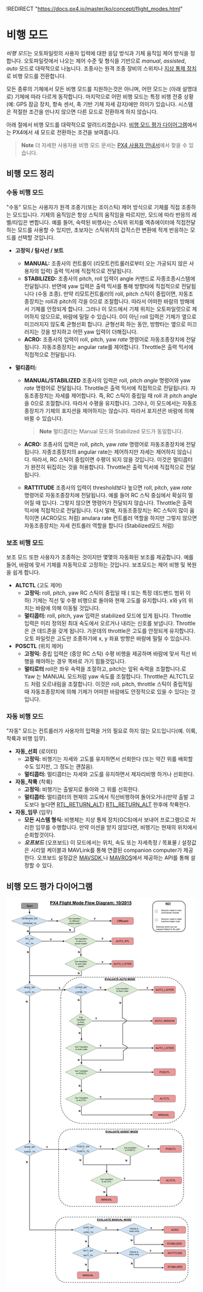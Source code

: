 !REDIRECT "https://docs.px4.io/master/ko/concept/flight_modes.html"

# 비행 모드

*비행 모드*는 오토파일럿의 사용자 입력에 대한 응답 방식과 기체 움직임 제어 방식을 정합니다. 오토파일럿에서 나오는 제어 수준 및 형식을 기반으로 *manual*, *assisted*, *auto* 모드로 대략적으로 나눕니다. 조종사는 원격 조종 장비의 스위치나 [지상 통제 장치](../qgc/README.md)로 비행 모드를 전환합니다.

모든 종류의 기체에서 모든 비행 모드를 지원하는것은 아니며, 어떤 모드는 (아래 설명대로) 기체에 따라 다르게 동작합니다. 마지막으로 어떤 비행 모드는 특정 비행 전중 상황(예: GPS 잠금 장치, 항속 센서, 축 기반 기체 자세 감지)에만 의미가 있습니다. 시스템은 적절한 조건을 만나지 않으면 다른 모드로 전환하게 하지 않습니다.

아래 절에서 비행 모드를 대략적으로 알려드리겠습니다. [비행 모드 평가 다이어그램](#flight-mode-evaluation-diagram)에서는 PX4에서 새 모드로 전환하는 조건을 보여줍니다.

> **Note** 더 자세한 사용자용 비행 모드 문서는 [PX4 사용자 안내서](https://docs.px4.io/master/en/flight_modes/)에서 찾을 수 있습니다.

## 비행 모드 정리

### 수동 비행 모드

"수동" 모드는 사용자가 원격 조종기(또는 조이스틱) 제어 방식으로 기체를 직접 조종하는 모드입니다. 기체의 움직임은 항상 스틱의 움직임을 따르지만, 모드에 따라 반응의 레벨/타입은 변합니다. 예를 들어, 숙력된 비행사는 스틱위 위치를 엑츄에이터에 직접전달하는 모드를 사용할 수 있지만, 초보자는 스틱위치의 갑작스런 변환에 적게 반응하는 모드를 선택할 것입니다.

* **고정익 / 탐사선 / 보트**
  
  * **MANUAL:** 조종사의 컨트롤이 (리모트컨트롤러로부터 오는 가공되지 않은 사용자의 입력) 출력 믹서에 직접적으로 전달됩니다.
  * **STABILIZED:** 조종사의 pitch, roll 입력이 angle 커맨드로 자종조종시스템에 전달됩니다. 반면에 yaw 입력은 출력 믹서를 통해 방향타에 직접적으로 전달됩니다 (수동 조종). 만약 리모트컨트롤러의 roll, pitch 스틱이 중립이면, 자동조종장치는 roll과 pitch의 각을 0으로 조절합니다. 따라서 어떠한 바람의 방해에서 기체를 안정되게 합니다. 그러나 이 모드에서 기체 위치는 오토파일럿으로 제어하지 않으므로, 바람에 밀릴 수 있습니다. 0이 아닌 roll 입력은 기체가 옆으로 미끄러지지 않도록 균형선회 합니다. 균형선회 하는 동안, 방향타는 옆으로 미끄러지는 것을 방지하고 어떤 yaw 입력이 더해집니다.
  * **ACRO:** 조종사의 입력이 roll, pitch, yaw *rate* 명령어로 자동조종장치에 전달됩니다. 자동조종장치는 angular rate를 제어합니다. Throttle은 출력 믹서에 직접적으로 전달됩니다.

* **멀티콥터:**
  
  * **MANUAL/STABILIZED** 조종사의 입력은 roll, pitch *angle* 명령어와 yaw *rate* 명령어로 전달됩니다. Throttle은 출력 믹서에 직접적으로 전달됩니다. 자동조종장치는 자세를 제어합니다. 즉, RC 스틱이 중립일 때 roll 과 pitch angle을 0으로 조절합니다. 따라서 수평을 유지합니다. 그러나, 이 모드에서는 자동조종장치가 기체의 포지션을 제어하지는 않습니다. 따라서 포지션은 바람에 의해 바뀔 수 있습니다.
    
    > **Note** 멀티콥터는 Manual 모드와 Stabilized 모드가 동일합니다.
  
  * **ACRO:** 조종사의 입력은 roll, pitch, yaw *rate* 명령어로 자동조종장치에 전달됩니다. 자종조종장치의 angular rate는 제어하지만 자세는 제어하지 않습니다. 따라서, RC 스틱이 중립이면 수평이 되지 않을 것입니다. 이것은 멀티콥터가 완전히 뒤집히는 것을 허용합니다. Throttle은 출력 믹서에 직접적으로 전달됩니다.
  
  * **RATTITUDE** 조종사의 입력이 threshold보다 높으면 roll, pitch, yaw *rate* 명령어로 자동조종장치에 전달됩니다. 예를 들어 RC 스틱 중심에서 확실히 멀어질 때 입니다. 그렇지 않으면 명령어가 전달되지 않습니다. Throttle은 출력 믹서에 직접적으로 전달됩니다. 다시 말해, 자동조종장치는 RC 스틱이 많이 움직이면 (ACRO모드 처럼) anulara rate 컨트롤러 역할을 하지만 그렇지 않으면 자동조종장치는 자세 컨트롤러 역할을 합니다 (Stabilized모드 처럼)

### 보조 비행 모드

보조 모드 또한 사용자가 조종하는 것이지만 몇몇의 자동화된 보조를 제공합니다. 예를 들어, 바람에 맞서 기체를 자동적으로 고정하는 것입니다. 보조모드는 제어 비행 및 복원을 쉽게 합니다.

* **ALTCTL** (고도 제어) 
  * **고정익:** roll, pitch, yaw RC 스틱이 중립일 때 ( 또는 특정 데드밴드 범위 이하) 기체는 직선 및 수평 비행으로 돌아와 현재 고도를 유지합니다. x와 y의 위치는 바람에 의해 이동될 것입니다.
  * **멀티콥터:** roll, pitch, yaw 입력은 stabilized 모드에 있게 됩니다. Throttle 입력은 미리 정의된 최대 속도에서 오르거나 내리는 신호를 보냅니다. Throttle은 큰 데드존을 갖게 됩니다. 가운데의 throttle은 고도를 안정되게 유지합니다. 오토 파일럿은 고도만 조종하기에 x, y 좌표 방향은 바람에 밀릴 수 있습니다.
* **POSCTL** (위치 제어) 
  * **고정익:** 중립 입력은 (중앙 RC 스틱) 수평 비행을 제공하며 바람에 맞서 직선 비행을 해야하는 경우 똑바로 가기 힘들것입니다.
  * **멀티로터** roll은 좌우 속력을 조절하고, pitch는 앞뒤 속력을 조절합니다.로 Yaw 는 MANUAL 모드처럼 yaw 속도를 조절합니다. Throttle은 ALTCTL모드 처럼 오르내림을 조절합니다. 이것은 roll, pitch, throttle 스틱이 중립적일때 자동조종장치에 의해 기체가 어떠한 바람에도 안정적으로 있을 수 있다는 것입니다.

### 자동 비행 모드

"자동" 모드는 컨트롤러가 사용자의 입력을 거의 필요로 하지 않는 모드입니다(예. 이륙, 착륙과 비행 임무).

* **자동_선회** (로이터) 
  * **고정익:** 비행기는 자세와 고도를 유지하면서 선회한다 (또는 약간 위를 배회할 수도 있지만, 그 정도는 괜찮음). 
  * **멀티콥터:** 멀티콥터는 자세와 고도를 유지하면서 제자리비행 하거나 선회한다.
* **자동_착륙** (착륙) 
  * **고정익:** 비행기는 출발지로 돌아와 그 위를 선회한다. 
  * **멀티콥터:** 멀티콥터의 현재의 고도에서 직선비행하여 돌아오거나(만약 출발 고도보다 높다면 [RTL_RETURN_ALT](../advanced/parameter_reference.md#RTL_RETURN_ALT)) [RTL_RETURN_ALT](../advanced/parameter_reference.md#RTL_RETURN_ALT) 한후에 착륙한다.
* **자동_임무** (임무) 
  * **모든 시스템 형식:** 비행체는 지상 통제 장치(GCS)에서 보내어 프로그램으로 처리한 임무를 수행합니다. 만약 미션을 받지 않았다면, 비행기는 현재의 위치에서 순회할것이다.
  * ***오프보드*** (오프보드) 이 모드에서는 위치, 속도 또는 자세측정 / 목표물 / 설정값은 시리얼 케이블과 MAVLink를 통해 연결된 companion computer가 제공한다. 오프보드 설정값은 [ MAVSDK ](http://mavsdk.mavlink.io) 나 [MAVROS](https://github.com/mavlink/mavros)에서 제공하는 API를 통해 설정할 수 있다.

## 비행 모드 평가 다이어그램

![명령 흐름 다이어그램.](../../assets/diagrams/commander-flow-diagram.png)